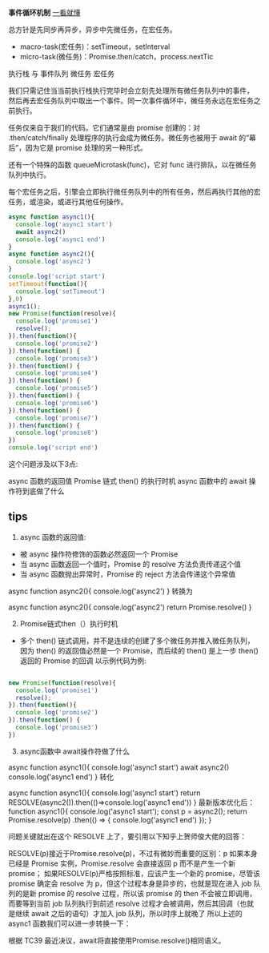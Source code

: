 __事件循环机制__
 [一看就懂](https://segmentfault.com/q/1010000016147496)

 总方针是先同步再异步，异步中先微任务，在宏任务。
+ macro-task(宏任务)：setTimeout，setInterval
+ micro-task(微任务)：Promise.then/catch，process.nextTic

执行栈 与 事件队列
微任务 宏任务

我们只需记住当当前执行栈执行完毕时会立刻先处理所有微任务队列中的事件，
然后再去宏任务队列中取出一个事件。同一次事件循环中，微任务永远在宏任务之前执行。

 任务仅来自于我们的代码。它们通常是由 promise 创建的：对 .then/catch/finally 处理程序的执行会成为微任务。微任务也被用于 await 的“幕后”，因为它是 promise 处理的另一种形式。

还有一个特殊的函数 queueMicrotask(func)，它对 func 进行排队，以在微任务队列中执行。

每个宏任务之后，引擎会立即执行微任务队列中的所有任务，然后再执行其他的宏任务，或渲染，或进行其他任何操作。



```js
async function async1(){
  console.log('async1 start')
  await async2()
  console.log('async1 end')
}
async function async2(){ 
  console.log('async2')
}
console.log('script start')
setTimeout(function(){
  console.log('setTimeout') 
},0)  
async1();
new Promise(function(resolve){
  console.log('promise1')
  resolve();
}).then(function(){
  console.log('promise2')
}).then(function() {
  console.log('promise3')
}).then(function() {
  console.log('promise4')
}).then(function() {
  console.log('promise5')
}).then(function() {
  console.log('promise6')
}).then(function() {
  console.log('promise7')
}).then(function() {
  console.log('promise8')
})
console.log('script end')

```


这个问题涉及以下3点:

async 函数的返回值
Promise 链式 then() 的执行时机
async 函数中的 await 操作符到底做了什么
## tips

1. async 函数的返回值:


+ 被 async 操作符修饰的函数必然返回一个 Promise
+ 当 async 函数返回一个值时，Promise 的 resolve 方法负责传递这个值
+ 当 async 函数抛出异常时，Promise 的 reject 方法会传递这个异常值

async function async2(){ 
  console.log('async2')
}
转换为

async function async2(){ 
  console.log('async2')
  return Promise.resolve()
}

2. Promise链式then（）执行时机

+ 多个 then() 链式调用，并不是连续的创建了多个微任务并推入微任务队列，因为 then() 的返回值必然是一个 Promise，而后续的 then() 是上一步 then() 返回的 Promise 的回调
以示例代码为例:

```JavaScript

new Promise(function(resolve){
  console.log('promise1')
  resolve();
}).then(function(){
  console.log('promise2')
}).then(function() {
  console.log('promise3')
})

```

3. async函数中 await操作符做了什么

async function async1(){
  console.log('async1 start')
  await async2()
  console.log('async1 end')
}
转化

async function async1(){
   console.log('async1 start')
   return RESOLVE(async2()).then(()=>console.log('async1 end'))
}
最新版本优化后：
function async1(){
    console.log('async1 start');
    const p = async2();
    return Promise.resolve(p)
        .then(() => {
            console.log('async1 end')
        });
}



问题关键就出在这个 RESOLVE 上了，要引用以下知乎上贺师俊大佬的回答：

RESOLVE(p)接近于Promise.resolve(p)，不过有微妙而重要的区别：p 如果本身已经是 Promise 实例，Promise.resolve 会直接返回 p 而不是产生一个新 promise；
如果RESOLVE(p)严格按照标准，应该产生一个新的 promise，尽管该 promise 确定会 resolve 为 p，但这个过程本身是异步的，也就是现在进入 job 队列的是新 promise 的 resolve 过程，所以该 promise 的 then 不会被立即调用，而要等到当前 job 队列执行到前述 resolve 过程才会被调用，然后其回调（也就是继续 await 之后的语句）才加入 job 队列，所以时序上就晚了
所以上述的 async1 函数我们可以进一步转换一下：



根据 TC39 最近决议，await将直接使用Promise.resolve()相同语义。
